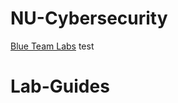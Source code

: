 # NU-Cybersecurity

[Blue Team Labs](https://nu-cybersecurity.github.io/NU-Cybersecurity/blueteamlabs.html)
test

# Lab-Guides


